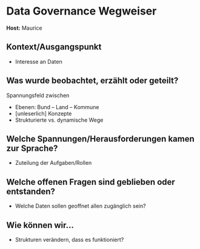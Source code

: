 # Data Governance Wegweiser

**Host:** Maurice

## Kontext/Ausgangspunkt

* Interesse an Daten

## Was wurde beobachtet, erzählt oder geteilt?

Spannungsfeld zwischen

* Ebenen: Bund – Land – Kommune  
* [unleserlich] Konzepte  
* Strukturierte vs. dynamische Wege

## Welche Spannungen/Herausforderungen kamen zur Sprache?

* Zuteilung der Aufgaben/Rollen

## Welche offenen Fragen sind geblieben oder entstanden?

* Welche Daten sollen geoffnet allen zugänglich sein?

## Wie können wir...

* Strukturen verändern, dass es funktioniert?
